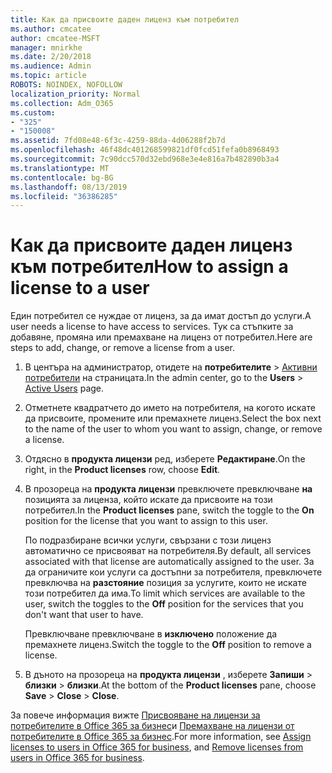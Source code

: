 ```yaml
---
title: Как да присвоите даден лиценз към потребител
ms.author: cmcatee
author: cmcatee-MSFT
manager: mnirkhe
ms.date: 2/20/2018
ms.audience: Admin
ms.topic: article
ROBOTS: NOINDEX, NOFOLLOW
localization_priority: Normal
ms.collection: Adm_O365
ms.custom:
- "325"
- "150008"
ms.assetid: 7fd08e48-6f3c-4259-88da-4d06288f2b7d
ms.openlocfilehash: 46f48dc401268599821df0fcd51fefa0b8968493
ms.sourcegitcommit: 7c90dcc570d32ebd968e3e4e816a7b482890b3a4
ms.translationtype: MT
ms.contentlocale: bg-BG
ms.lasthandoff: 08/13/2019
ms.locfileid: "36386285"
---
```

# <a name="how-to-assign-a-license-to-a-user"></a><span data-ttu-id="7af02-102">Как да присвоите даден лиценз към потребител</span><span class="sxs-lookup"><span data-stu-id="7af02-102">How to assign a license to a user</span></span>

<span data-ttu-id="7af02-103">Един потребител се нуждае от лиценз, за да имат достъп до услуги.</span><span class="sxs-lookup"><span data-stu-id="7af02-103">A user needs a license to have access to services.</span></span> <span data-ttu-id="7af02-104">Тук са стъпките за добавяне, промяна или премахване на лиценз от потребител.</span><span class="sxs-lookup"><span data-stu-id="7af02-104">Here are steps to add, change, or remove a license from a user.</span></span>
  
1. <span data-ttu-id="7af02-105">В центъра на администратор, отидете на **потребителите** \> [Активни потребители](https://go.microsoft.com/fwlink/p/?linkid=834822) на страницата.</span><span class="sxs-lookup"><span data-stu-id="7af02-105">In the admin center, go to the **Users** \> [Active Users](https://go.microsoft.com/fwlink/p/?linkid=834822) page.</span></span>

2. <span data-ttu-id="7af02-106">Отметнете квадратчето до името на потребителя, на когото искате да присвоите, промените или премахнете лиценз.</span><span class="sxs-lookup"><span data-stu-id="7af02-106">Select the box next to the name of the user to whom you want to assign, change, or remove a license.</span></span>

3. <span data-ttu-id="7af02-107">Отдясно в **продукта лицензи** ред, изберете **Редактиране**.</span><span class="sxs-lookup"><span data-stu-id="7af02-107">On the right, in the **Product licenses** row, choose **Edit**.</span></span>

4. <span data-ttu-id="7af02-108">В прозореца на **продукта лицензи** превключете превключване **на** позицията за лиценза, който искате да присвоите на този потребител.</span><span class="sxs-lookup"><span data-stu-id="7af02-108">In the **Product licenses** pane, switch the toggle to the **On** position for the license that you want to assign to this user.</span></span>

    <span data-ttu-id="7af02-109">По подразбиране всички услуги, свързани с този лиценз автоматично се присвояват на потребителя.</span><span class="sxs-lookup"><span data-stu-id="7af02-109">By default, all services associated with that license are automatically assigned to the user.</span></span> <span data-ttu-id="7af02-110">За да ограничите кои услуги са достъпни за потребителя, превключете превключва на **разстояние** позиция за услугите, които не искате този потребител да има.</span><span class="sxs-lookup"><span data-stu-id="7af02-110">To limit which services are available to the user, switch the toggles to the **Off** position for the services that you don't want that user to have.</span></span>

    <span data-ttu-id="7af02-111">Превключване превключване в **изключено** положение да премахнете лиценз.</span><span class="sxs-lookup"><span data-stu-id="7af02-111">Switch the toggle to the **Off** position to remove a license.</span></span>

5. <span data-ttu-id="7af02-112">В дъното на прозореца на **продукта лицензи** , изберете **Запиши** \> **близки** \> **близки**.</span><span class="sxs-lookup"><span data-stu-id="7af02-112">At the bottom of the **Product licenses** pane, choose **Save** \> **Close** \> **Close**.</span></span>

<span data-ttu-id="7af02-113">За повече информация вижте [Присвояване на лицензи за потребителите в Office 365 за бизнес](https://docs.microsoft.com/en-us/office365/admin/subscriptions-and-billing/assign-licenses-to-users)и [Премахване на лицензи от потребителите в Office 365 за бизнес](https://docs.microsoft.com/en-us/office365/admin/subscriptions-and-billing/remove-licenses-from-users).</span><span class="sxs-lookup"><span data-stu-id="7af02-113">For more information, see [Assign licenses to users in Office 365 for business](https://docs.microsoft.com/en-us/office365/admin/subscriptions-and-billing/assign-licenses-to-users), and [Remove licenses from users in Office 365 for business](https://docs.microsoft.com/en-us/office365/admin/subscriptions-and-billing/remove-licenses-from-users).</span></span>